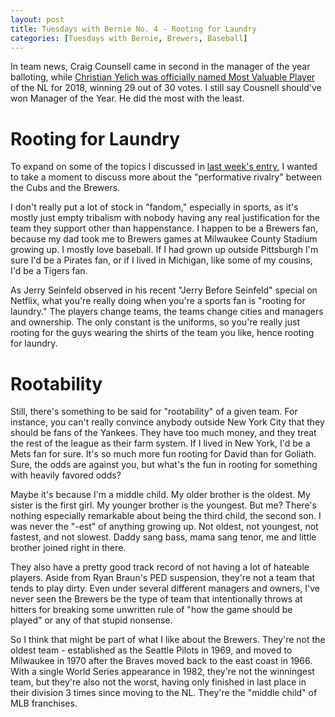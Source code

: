```yaml
---
layout: post
title: Tuesdays with Bernie No. 4 - Rooting for Laundry
categories: [Tuesdays with Bernie, Brewers, Baseball]
---
```


In team news, Craig Counsell came in second in the manager of the year balloting, while [Christian Yelich was officially named Most Valuable Player](https://www.mlb.com/brewers/news/christian-yelich-wins-2018-nl-mvp-award/c-300793484?tid=27118386) of the NL for 2018, winning 29 out of 30 votes. I still say Cousnell should've won Manager of the Year. He did the most with the least.

# Rooting for Laundry

To expand on some of the topics I discussed in [last week's entry](http://www.bradwestness.com/2018/11/13/tuesdays-with-bernie-no-3-unrequested-permission/), I wanted to take a moment to discuss more about the "performative rivalry" between the Cubs and the Brewers.

I don't really put a lot of stock in "fandom," especially in sports, as it's mostly just empty tribalism with nobody having any real justification for the team they support other than happenstance. I happen to be a Brewers fan, because my dad took me to Brewers games at Milwaukee County Stadium growing up. I mostly love baseball. If I had grown up outside Pittsburgh I'm sure I'd be a Pirates fan, or if I lived in Michigan, like some of my cousins, I'd be a Tigers fan.

As Jerry Seinfeld observed in his recent "Jerry Before Seinfeld" special on Netflix, what you're really doing when you're a sports fan is "rooting for laundry." The players change teams, the teams change cities and managers and ownership. The only constant is the uniforms, so you're really just rooting for the guys wearing the shirts of the team you like, hence rooting for laundry.

# Rootability

Still, there's something to be said for "rootability" of a given team. For instance, you can't really convince anybody outside New York City that they should be fans of the Yankees. They have too much money, and they treat the rest of the league as their farm system. If I lived in New York, I'd be a Mets fan for sure. It's so much more fun rooting for David than for Goliath. Sure, the odds are against you, but what's the fun in rooting for something with heavily favored odds?

Maybe it's because I'm a middle child. My older brother is the oldest. My sister is the first girl. My younger brother is the youngest. But me? There's nothing especially remarkable about being the third child, the second son. I was never the "-est" of anything growing up. Not oldest, not youngest, not fastest, and not slowest. Daddy sang bass, mama sang tenor, me and little brother joined right in there.

They also have a pretty good track record of not having a lot of hateable players. Aside from Ryan Braun's PED suspension, they're not a team that tends to play dirty. Even under several different managers and owners, I've never seen the Brewers be the type of team that intentionally throws at hitters for breaking some unwritten rule of "how the game should be played" or any of that stupid nonsense.

So I think that might be part of what I like about the Brewers. They're not the oldest team - established as the Seattle Pilots in 1969, and moved to Milwaukee in 1970 after the Braves moved back to the east coast in 1966. With a single World Series appearance in 1982, they're not the winningest team, but they're also not the worst, having only finished in last place in their division 3 times since moving to the NL. They're the "middle child" of MLB franchises.
